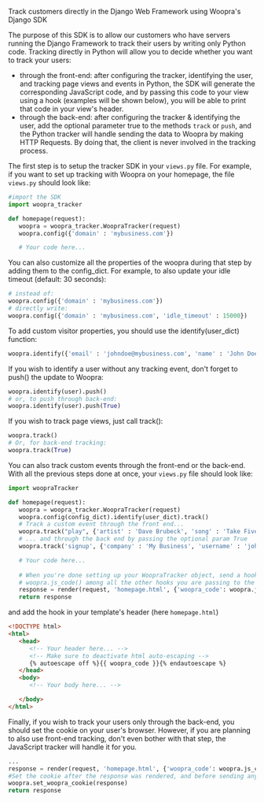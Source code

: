 Track customers directly in the Django Web Framework using Woopra's Django SDK

The purpose of this SDK is to allow our customers who have servers running the Django Framework to track their users by writing only Python code. Tracking directly in Python will allow you to decide whether you want to track your users:
- through the front-end: after configuring the tracker, identifying the user, and tracking page views and events in Python, the SDK will generate the corresponding JavaScript code, and by passing this code to your view using a hook (examples will be shown below), you will be able to print that code in your view's header.
- through the back-end: after configuring the tracker & identifying the user, add the optional parameter true to the methods <code>track</code> or <code>push</code>, and the Python tracker will handle sending the data to Woopra by making HTTP Requests. By doing that, the client is never involved in the tracking process.

The first step is to setup the tracker SDK in your <code>views.py</code> file. For example, if you want to set up tracking with Woopra on your homepage, the file <code>views.py</code> should look like:
``` python
#import the SDK
import woopra_tracker

def homepage(request):
   woopra = woopra_tracker.WoopraTracker(request)
   woopra.config({'domain' : 'mybusiness.com'})

   # Your code here...

```
You can also customize all the properties of the woopra during that step by adding them to the config_dict. For example, to also update your idle timeout (default: 30 seconds):
``` python
# instead of:
woopra.config({'domain' : 'mybusiness.com'})
# directly write:
woopra.config({'domain' : 'mybusiness.com', 'idle_timeout' : 15000})
```
To add custom visitor properties, you should use the identify(user_dict) function:
``` python
woopra.identify({'email' : 'johndoe@mybusiness.com', 'name' : 'John Doe', 'company' : 'My Business'})
```
If you wish to identify a user without any tracking event, don't forget to push() the update to Woopra:
``` python
woopra.identify(user).push()
# or, to push through back-end:
woopra.identify(user).push(True)
```
If you wish to track page views, just call track():
``` python
woopra.track()
# Or, for back-end tracking:
woopra.track(True)
```
You can also track custom events through the front-end or the back-end. With all the previous steps done at once, your <code>views.py</code> file should look like:
``` python
import woopraTracker

def homepage(request):
   woopra = woopra_tracker.WoopraTracker(request)
   woopra.config(config_dict).identify(user_dict).track()
   # Track a custom event through the front end...
   woopra.track("play", {'artist' : 'Dave Brubeck', 'song' : 'Take Five', 'genre' : 'Jazz'})
   # ... and through the back end by passing the optional param True
   woopra.track('signup', {'company' : 'My Business', 'username' : 'johndoe', 'plan' : 'Gold'}, True)

   # Your code here...
   
   # When you're done setting up your WoopraTracker object, send a hook containing the value of
   # woopra.js_code() among all the other hooks you are passing to the template.
   response = render(request, 'homepage.html', {'woopra_code': woopra.js_code(), 'foo' : 'bar', })
   return response
```
and add the hook in your template's header (here <code>homepage.html</code>)
``` html
<!DOCTYPE html>
<html>
   <head>
      <!-- Your header here... -->
      <!-- Make sure to deactivate html auto-escaping -->
      {% autoescape off %}{{ woopra_code }}{% endautoescape %}
   </head>
   <body>
      <!-- Your body here... -->

   </body>
</html>
```
Finally, if you wish to track your users only through the back-end, you should set the cookie on your user's browser. However, if you are planning to also use front-end tracking, don't even bother with that step, the JavaScript tracker will handle it for you.
``` python
...
response = render(request, 'homepage.html', {'woopra_code': woopra.js_code(), 'foo' : 'bar', })
#Set the cookie after the response was rendered, and before sending any headers:
woopra.set_woopra_cookie(response)
return response
```